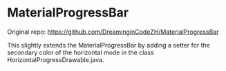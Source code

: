 # MaterialProgressBar

Original repo:
https://github.com/DreaminginCodeZH/MaterialProgressBar

This slightly extends the MaterialProgressBar by adding a setter for the secondary color of the horizontal mode in the class HorizontalProgressDrawable.java.
